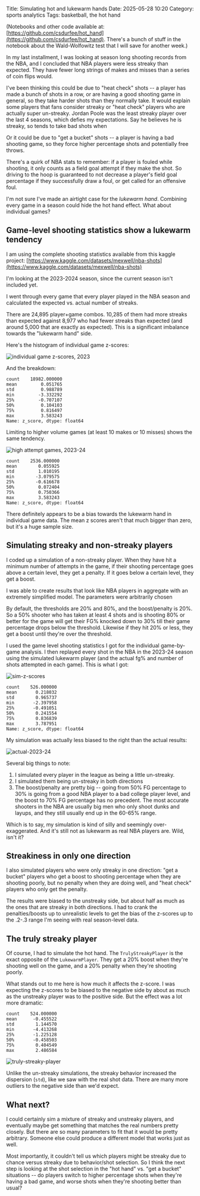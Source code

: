 Title: Simulating hot and lukewarm hands
Date: 2025-05-28 10:20
Category: sports analytics
Tags: basketball, the hot hand

(Notebooks and other code available at: [https://github.com/csdurfee/hot_hand](https://github.com/csdurfee/hot_hand). There's a bunch of stuff in the notebook about the Wald-Wolfowitz test that I will save for another week.)

In my last installment, I was looking at season long shooting records from the NBA, and I concluded that NBA players were less streaky than expected. They have fewer long strings of makes and misses than a series of coin flips would.


I've been thinking this could be due to "heat check" shots -- a player has made a bunch of shots in a row, or are having a good shooting game in general, so they take harder shots than they normally take. 
It would explain some players that fans consider streaky or "heat check" players who are actually super un-streaky. Jordan Poole was the least streaky player over the last 4 seasons, which defies my expectations. Say he believes he is streaky, so tends to take bad shots when

Or it could be due to "get a bucket" shots -- a player is having a bad shooting game, so they force higher percentage shots and potentially free throws. 


There's a quirk of NBA stats to remember: if a player is fouled while shooting, it only counts as a field goal attempt if they make the shot. So driving to the hoop is guaranteed to not decrease a player's field goal percentage if they successfully draw a foul, or get called for an offensive foul.

I'm not sure I've made an airtight case for the *lukewarm hand*. Combining every game in a season could hide the hot hand effect. What about individual games?

## Game-level shooting statistics show a lukewarm tendency
I am using the complete shooting statistics available from this kaggle project: [https://www.kaggle.com/datasets/mexwell/nba-shots](https://www.kaggle.com/datasets/mexwell/nba-shots)

I'm looking at the 2023-2024 season, since the current season isn't included yet.

I went through every game that every player played in the NBA season and calculated the expected vs. actual number of streaks.  

There are 24,895 player+game combos. 10,285 of them had more streaks than expected against 8,977 who had fewer streaks than expected (and around 5,000 that are exactly as expected). This is a significant imbalance towards the "lukewarm hand" side.

Here's the histogram of individual game z-scores:

![individual game z-scores, 2023](/img/game-zscores-2023.png)

And the breakdown:

```
count    18982.000000
mean         0.051765
std          0.988789
min         -3.332292
25%         -0.707107
50%          0.104103
75%          0.816497
max          3.583243
Name: z_score, dtype: float64
```

Limiting to higher volume games (at least 10 makes or 10 misses) shows the same tendency.

![high attempt games, 2023-24](/img/high-attempt-games.png)

```
count    2536.000000
mean        0.055925
std         1.010195
min        -3.079575
25%        -0.616678
50%         0.072404
75%         0.750366
max         3.583243
Name: z_score, dtype: float64
```

There definitely appears to be a bias towards the lukewarm hand in individual game data. The mean z scores aren't that much bigger than zero, but it's a huge sample size.

## Simulating streaky and non-streaky players
I coded up a simulation of a non-streaky player. When they have hit a minimum number of attempts in the game, if their shooting percentage goes above a certain level, they get a penalty. If it goes below a certain level, they get a boost.

I was able to create results that look like NBA players in aggregate with an extremely simplified model. The parameters were arbitrarily chosen

By default, the thresholds are 20% and 80%, and the boost/penalty is 20%. So a 50% shooter who has taken at least 4 shots and is shooting 80% or better for the game will get their FG% knocked down to 30% till their game percentage drops below the threshold. Likewise if they hit 20% or less, they get a boost until they're over the threshold.

I used the game level shooting statistics I got for the individual game-by-game analysis. I then replayed every shot in the NBA in the 2023-24 season using the simulated lukewarm player (and the actual fg% and number of shots attempted in each game). This is what I got:

![sim-z-scores](/img/sim-z-scores.png)

```
count    526.000000
mean       0.218032
std        0.965737
min       -2.397958
25%       -0.491051
50%        0.241554
75%        0.836839
max        3.787951
Name: z_score, dtype: float64
```
My simulation was actually less biased to the right than the actual results:

![actual-2023-24](/img/actual-2023-24.png)

Several big things to note:

1. I simulated every player in the league as being a little un-streaky.
2. I simulated them being un-streaky in both directions
3. The boost/penalty are pretty big -- going from 50% FG percentage to 30% is going from a good NBA player to a bad college player level, and the boost to 70% FG percentage has no precedent. The most accurate shooters in the NBA are usually big men who only shoot dunks and layups, and they still usually end up in the 60-65% range.

Which is to say, my simulation is kind of silly and seemingly over-exaggerated. And it's still not as lukewarm as real NBA players are.  Wild, isn't it?

## Streakiness in only one direction
I also simulated players who were only streaky in one direction: "get a bucket" players who get a boost to shooting percentage when they are shooting poorly, but no penalty when they are doing well, and "heat check" players who only get the penalty.

The results were biased to the unstreaky side, but about half as much as the ones that are streaky in both directions. I had to crank the penalties/boosts up to unrealistic levels to get the bias of the z-scores up to the .2-.3 range I'm seeing with real season-level data.

## The truly streaky player
Of course, I had to simulate the hot hand. The `TrulyStreakyPlayer` is the exact opposite of the `LukewarmPlayer`. They get a 20% boost when they're shooting well on the game, and a 20% penalty when they're shooting poorly.

What stands out to me here is how much it affects the z-score. I was expecting the z-scores to be biased to the negative side by about as much as the unstreaky player was to the positive side. But the effect was a lot more dramatic:


```
count    524.000000
mean      -0.455522
std        1.144570
min       -4.413268
25%       -1.225128
50%       -0.458503
75%        0.404549
max        2.486584
```

![truly-streaky-player](/img/truly-streaky-player.png)

Unlike the un-streaky simulations, the streaky behavior increased the dispersion (`std`), like we saw with the real shot data. There are many more outliers to the negative side than we'd expect.

## What next?
I could certainly sim a mixture of streaky and unstreaky players, and eventually maybe get something that matches the real numbers pretty closely. But there are so many parameters to fit that it would be pretty arbitrary. Someone else could produce a different model that works just as well. 

Most importantly, it couldn't tell us which players might be streaky due to chance versus streaky due to behavior/shot selection. So I think the next step is looking at the shot selection in the "hot hand" vs. "get a bucket" situations -- do players switch to higher percentage shots when they're having a bad game, and worse shots when they're shooting better than usual?
